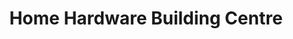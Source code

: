 ---
title: "Home Hardware Building Centre"
url: /rigaud/home-hardware-building-centre/
shop: Baumarkt
---